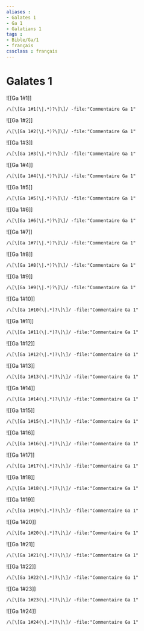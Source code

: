 ```yaml
---
aliases : 
- Galates 1
- Ga 1
- Galatians 1
tags : 
- Bible/Ga/1
- français
cssclass : français
---
```


# Galates 1

![[Ga 1#1]]

```query
/\[\[Ga 1#1(\|.*)?\]\]/ -file:"Commentaire Ga 1"
```

![[Ga 1#2]]

```query
/\[\[Ga 1#2(\|.*)?\]\]/ -file:"Commentaire Ga 1"
```

![[Ga 1#3]]

```query
/\[\[Ga 1#3(\|.*)?\]\]/ -file:"Commentaire Ga 1"
```

![[Ga 1#4]]

```query
/\[\[Ga 1#4(\|.*)?\]\]/ -file:"Commentaire Ga 1"
```

![[Ga 1#5]]

```query
/\[\[Ga 1#5(\|.*)?\]\]/ -file:"Commentaire Ga 1"
```

![[Ga 1#6]]

```query
/\[\[Ga 1#6(\|.*)?\]\]/ -file:"Commentaire Ga 1"
```

![[Ga 1#7]]

```query
/\[\[Ga 1#7(\|.*)?\]\]/ -file:"Commentaire Ga 1"
```

![[Ga 1#8]]

```query
/\[\[Ga 1#8(\|.*)?\]\]/ -file:"Commentaire Ga 1"
```

![[Ga 1#9]]

```query
/\[\[Ga 1#9(\|.*)?\]\]/ -file:"Commentaire Ga 1"
```

![[Ga 1#10]]

```query
/\[\[Ga 1#10(\|.*)?\]\]/ -file:"Commentaire Ga 1"
```

![[Ga 1#11]]

```query
/\[\[Ga 1#11(\|.*)?\]\]/ -file:"Commentaire Ga 1"
```

![[Ga 1#12]]

```query
/\[\[Ga 1#12(\|.*)?\]\]/ -file:"Commentaire Ga 1"
```

![[Ga 1#13]]

```query
/\[\[Ga 1#13(\|.*)?\]\]/ -file:"Commentaire Ga 1"
```

![[Ga 1#14]]

```query
/\[\[Ga 1#14(\|.*)?\]\]/ -file:"Commentaire Ga 1"
```

![[Ga 1#15]]

```query
/\[\[Ga 1#15(\|.*)?\]\]/ -file:"Commentaire Ga 1"
```

![[Ga 1#16]]

```query
/\[\[Ga 1#16(\|.*)?\]\]/ -file:"Commentaire Ga 1"
```

![[Ga 1#17]]

```query
/\[\[Ga 1#17(\|.*)?\]\]/ -file:"Commentaire Ga 1"
```

![[Ga 1#18]]

```query
/\[\[Ga 1#18(\|.*)?\]\]/ -file:"Commentaire Ga 1"
```

![[Ga 1#19]]

```query
/\[\[Ga 1#19(\|.*)?\]\]/ -file:"Commentaire Ga 1"
```

![[Ga 1#20]]

```query
/\[\[Ga 1#20(\|.*)?\]\]/ -file:"Commentaire Ga 1"
```

![[Ga 1#21]]

```query
/\[\[Ga 1#21(\|.*)?\]\]/ -file:"Commentaire Ga 1"
```

![[Ga 1#22]]

```query
/\[\[Ga 1#22(\|.*)?\]\]/ -file:"Commentaire Ga 1"
```

![[Ga 1#23]]

```query
/\[\[Ga 1#23(\|.*)?\]\]/ -file:"Commentaire Ga 1"
```

![[Ga 1#24]]

```query
/\[\[Ga 1#24(\|.*)?\]\]/ -file:"Commentaire Ga 1"
```

